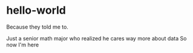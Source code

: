 # hello-world
Because they told me to.

Just a senior math major who realized he cares way more about data
So now I'm here
